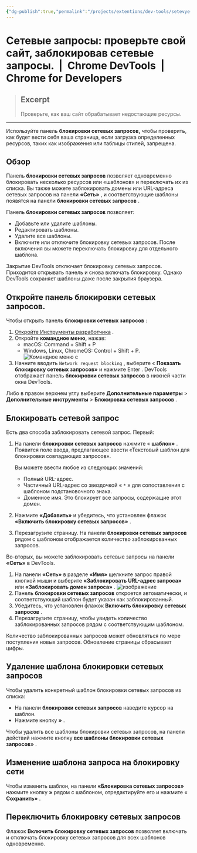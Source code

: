 ```yaml
---
{"dg-publish":true,"permalink":"/projects/extentions/dev-tools/setevye-zaprosy-proverte-svoj-sajt-zablokirovav-setevye-zaprosy-chrome-dev-tools-chrome-for-developers/"}
---
```



# Сетевые запросы: проверьте свой сайт, заблокировав сетевые запросы.  |  Chrome DevTools  |  Chrome for Developers

> ## Excerpt
> Проверьте, как ваш сайт обрабатывает недостающие ресурсы.

---
Используйте панель **блокировки сетевых запросов,** чтобы проверить, как будет вести себя ваша страница, если загрузка определенных ресурсов, таких как изображения или таблицы стилей, запрещена.

## Обзор

Панель **блокировки сетевых запросов** позволяет одновременно блокировать несколько ресурсов или «шаблонов» и переключать их из списка. Вы также можете заблокировать домены или URL-адреса сетевых запросов на панели **«Сеть»** , и соответствующие шаблоны появятся на панели **блокировки сетевых запросов** .

Панель **блокировки сетевых запросов** позволяет:

-   Добавьте или удалите шаблоны.
-   Редактировать шаблоны.
-   Удалите все шаблоны.
-   Включите или отключите блокировку сетевых запросов. После включения вы можете переключать блокировку для отдельного шаблона.

Закрытие DevTools отключает блокировку сетевых запросов. Приходится открывать панель и снова включать блокировку. Однако DevTools сохраняет шаблоны даже после закрытия браузера.

## Откройте панель блокировки сетевых запросов.

Чтобы открыть панель **блокировки сетевых запросов** :

1.  [Откройте Инструменты разработчика](https://developer.chrome.com/docs/devtools/open?hl=ru) .
2.  Откройте **командное меню,** нажав:
    -   macOS: Command + Shift + P
    -   Windows, Linux, ChromeOS: Control + Shift + P. ![Командное меню с](https://developer.chrome.com/static/docs/devtools/network-request-blocking/image/command-menu-network-panel.png?hl=ru)
3.  Начните вводить `Network request blocking` , выберите « **Показать блокировку сетевых запросов»** и нажмите Enter . DevTools отображает панель **блокировки сетевых запросов** в нижней части окна DevTools.

Либо в правом верхнем углу выберите **Дополнительные параметры** > **Дополнительные инструменты** > **Блокировка сетевых запросов** .

## Блокировать сетевой запрос

Есть два способа заблокировать сетевой запрос. Первый:

1.  На панели **блокировки сетевых запросов** нажмите « **шаблон»** . Появится поле ввода, предлагающее ввести «Текстовый шаблон для блокировки совпадающих запросов».
    
    Вы можете ввести любое из следующих значений:
    
    -   Полный URL-адрес.
    -   Частичный URL-адрес со звездочкой « `*` » для сопоставления с шаблоном подстановочного знака.
    -   Доменное имя. Это блокирует все запросы, содержащие этот домен.
2.  Нажмите **«Добавить»** и убедитесь, что установлен флажок **«Включить блокировку сетевых запросов»** .
    
3.  Перезагрузите страницу. На панели **блокировки сетевых запросов** рядом с шаблоном отображается количество заблокированных запросов.
    

Во-вторых, вы можете заблокировать сетевые запросы на панели **«Сеть»** в DevTools.

1.  На панели **«Сеть»** в разделе **«Имя»** щелкните запрос правой кнопкой мыши и выберите **«Заблокировать URL-адрес запроса»** или **«Заблокировать домен запроса»** . ![изображение](https://developer.chrome.com/static/docs/devtools/network-request-blocking/image/block-request-from-network-panel.png?hl=ru)
2.  Панель **блокировки сетевых запросов** откроется автоматически, и соответствующий шаблон будет указан как заблокированный.
3.  Убедитесь, что установлен флажок **Включить блокировку сетевых запросов** .
4.  Перезагрузите страницу, чтобы увидеть количество заблокированных запросов рядом с соответствующим шаблоном.

Количество заблокированных запросов может обновляться по мере поступления новых запросов. Обновление страницы сбрасывает цифры.

## Удаление шаблона блокировки сетевых запросов

Чтобы удалить конкретный шаблон блокировки сетевых запросов из списка:

-   На панели **блокировки сетевых запросов** наведите курсор на шаблон.
-   Нажмите кнопку **»** .

Чтобы удалить все шаблоны блокировки сетевых запросов, на панели действий нажмите кнопку **все шаблоны блокировки сетевых запросов»** .

## Изменение шаблона запроса на блокировку сети

Чтобы изменить шаблон, на панели **«Блокировка сетевых запросов»** нажмите кнопку **»** рядом с шаблоном, отредактируйте его и нажмите « **Сохранить»** .

## Переключить блокировку сетевых запросов

Флажок **Включить блокировку сетевых запросов** позволяет включать и отключать блокировку сетевых запросов для всех шаблонов одновременно.
